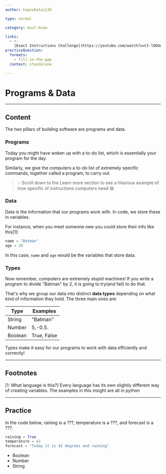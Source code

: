 ```yaml
---
author: kapnobatai136

type: normal

category: must-know

links:
  - >-
    [Exact Instructions Challenge](https://youtube.com/watch?v=Ct-lOOUqmyY){video}
practiceQuestion:
  formats:
    - fill-in-the-gap
  context: standalone

---
```


# Programs & Data

---
## Content

The two pillars of building software are programs and data. 


### Programs

Today you might have woken up with a to-do list, which is essentially your program for the day.

Similarly, we give the computers a to-do list of extremely specific commands, together called a program, to carry out.


> 💡 Scroll down to the Learn more section to see a hilarious example of how specific of instructions computers need 😆


### Data

Data is the information that our programs work with. In code, we store these in variables.

For instance, when you meet someone new you could store their info like this[1]:
```python
name = "Batman"
age = 30
```

In this case, `name` and `age` would be the variables that store data.

### Types

Now remember, computers are extremely stupid machines! If you write a program to divide "Batman" by 2, it is going to try(and fail) to do that.

That's why we group our data into distinct **data types** depending on what kind of information they hold. The three main ones are:

| Type    | Examples    |
| ------- | ----------- |
| String  | "Batman"    |
| Number  | 5,-0.5.     |
| Boolean | True, False |


Types make it easy for our programs to work with data efficiently and correctly!

---
## Footnotes

[1: What language is this?]
Every language has its own slightly different way of creating variables. The examples in this insight are all in python


---

## Practice

In the code below, raining is a ???, temperature is a ???, and forecast is a ???.
```python
raining = True
temperature = 42
forecast = "Today it is 42 degrees and raining"
```

- Boolean
- Number
- String




